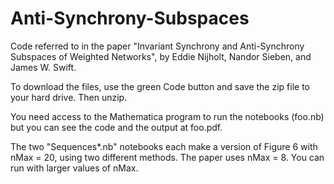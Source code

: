 # Anti-Synchrony-Subspaces
Code referred to in the paper "Invariant Synchrony and Anti-Synchrony Subspaces of Weighted Networks", 
by Eddie Nijholt, Nandor Sieben, and James W. Swift.

To download the files, use the green Code button and save the zip file to your hard drive.  Then unzip.

You need access to the Mathematica program to run the notebooks (foo.nb) but you can see the code and the output at foo.pdf.

The two "Sequences*.nb" notebooks each make a version of Figure 6 with nMax = 20, using two different methods.  The paper uses nMax = 8.  You can run with larger values of nMax.
